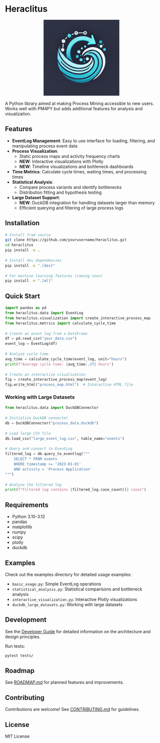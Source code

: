 # Heraclitus

<p align="center">
  <img src="heraclitus_logo.webp" alt="Heraclitus Logo" width="250">
</p>

A Python library aimed at making Process Mining accessible to new users. Works well with PM4PY but adds additional features for analysis and visualization.

## Features

- **EventLog Management**: Easy to use interface for loading, filtering, and manipulating process event data
- **Process Visualization**: 
  - Static process maps and activity frequency charts
  - **NEW**: Interactive visualizations with Plotly
  - **NEW**: Timeline visualizations and bottleneck dashboards
- **Time Metrics**: Calculate cycle times, waiting times, and processing times
- **Statistical Analysis**: 
  - Compare process variants and identify bottlenecks
  - Distribution fitting and hypothesis testing
- **Large Dataset Support**:
  - **NEW**: DuckDB integration for handling datasets larger than memory
  - Efficient querying and filtering of large process logs

## Installation

```bash
# Install from source
git clone https://github.com/yourusername/heraclitus.git
cd heraclitus
pip install -e .

# Install dev dependencies
pip install -e ".[dev]"

# For machine learning features (coming soon)
pip install -e ".[ml]"
```

## Quick Start

```python
import pandas as pd
from heraclitus.data import EventLog
from heraclitus.visualization import create_interactive_process_map
from heraclitus.metrics import calculate_cycle_time

# Create an event log from a DataFrame
df = pd.read_csv("your_data.csv")
event_log = EventLog(df)

# Analyze cycle time
avg_time = calculate_cycle_time(event_log, unit="hours")
print(f"Average cycle time: {avg_time:.2f} hours")

# Create an interactive visualization
fig = create_interactive_process_map(event_log)
fig.write_html("process_map.html")  # Interactive HTML file
```

### Working with Large Datasets

```python
from heraclitus.data import DuckDBConnector

# Initialize DuckDB connector
db = DuckDBConnector("process_data.duckdb")

# Load large CSV file
db.load_csv("large_event_log.csv", table_name="events")

# Query and convert to EventLog
filtered_log = db.query_to_eventlog("""
    SELECT * FROM events 
    WHERE timestamp >= '2023-01-01' 
    AND activity = 'Process Application'
""")

# Analyze the filtered log
print(f"Filtered log contains {filtered_log.case_count()} cases")
```

## Requirements

- Python 3.10-3.12
- pandas
- matplotlib
- numpy
- scipy
- plotly
- duckdb

## Examples

Check out the examples directory for detailed usage examples:
- `basic_usage.py`: Simple EventLog operations
- `statistical_analysis.py`: Statistical comparisons and bottleneck analysis
- `interactive_visualization.py`: Interactive Plotly visualizations
- `duckdb_large_datasets.py`: Working with large datasets

## Development

See the [Developer Guide](DEV_GUIDE.md) for detailed information on the architecture and design principles.

Run tests:

```bash
pytest tests/
```

## Roadmap

See [ROADMAP.md](ROADMAP.md) for planned features and improvements.

## Contributing

Contributions are welcome! See [CONTRIBUTING.md](CONTRIBUTING.md) for guidelines.

## License

MIT License
